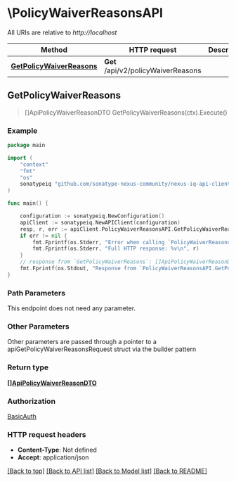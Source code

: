 # \PolicyWaiverReasonsAPI

All URIs are relative to *http://localhost*

Method | HTTP request | Description
------------- | ------------- | -------------
[**GetPolicyWaiverReasons**](PolicyWaiverReasonsAPI.md#GetPolicyWaiverReasons) | **Get** /api/v2/policyWaiverReasons | 



## GetPolicyWaiverReasons

> []ApiPolicyWaiverReasonDTO GetPolicyWaiverReasons(ctx).Execute()





### Example

```go
package main

import (
	"context"
	"fmt"
	"os"
	sonatypeiq "github.com/sonatype-nexus-community/nexus-iq-api-client-go"
)

func main() {

	configuration := sonatypeiq.NewConfiguration()
	apiClient := sonatypeiq.NewAPIClient(configuration)
	resp, r, err := apiClient.PolicyWaiverReasonsAPI.GetPolicyWaiverReasons(context.Background()).Execute()
	if err != nil {
		fmt.Fprintf(os.Stderr, "Error when calling `PolicyWaiverReasonsAPI.GetPolicyWaiverReasons``: %v\n", err)
		fmt.Fprintf(os.Stderr, "Full HTTP response: %v\n", r)
	}
	// response from `GetPolicyWaiverReasons`: []ApiPolicyWaiverReasonDTO
	fmt.Fprintf(os.Stdout, "Response from `PolicyWaiverReasonsAPI.GetPolicyWaiverReasons`: %v\n", resp)
}
```

### Path Parameters

This endpoint does not need any parameter.

### Other Parameters

Other parameters are passed through a pointer to a apiGetPolicyWaiverReasonsRequest struct via the builder pattern


### Return type

[**[]ApiPolicyWaiverReasonDTO**](ApiPolicyWaiverReasonDTO.md)

### Authorization

[BasicAuth](../README.md#BasicAuth)

### HTTP request headers

- **Content-Type**: Not defined
- **Accept**: application/json

[[Back to top]](#) [[Back to API list]](../README.md#documentation-for-api-endpoints)
[[Back to Model list]](../README.md#documentation-for-models)
[[Back to README]](../README.md)


